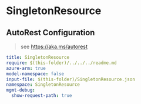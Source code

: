 # SingletonResource

## AutoRest Configuration

> see https://aka.ms/autorest

``` yaml
title: SingletonResource
require: $(this-folder)/../../../readme.md
azure-arm: true
model-namespace: false
input-file: $(this-folder)/SingletonResource.json
namespace: SingletonResource
mgmt-debug:
  show-request-path: true
```
